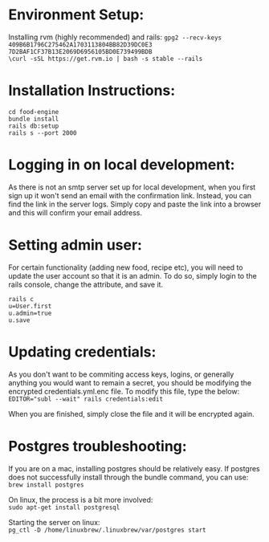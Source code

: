 # Environment Setup:
Installing rvm (highly recommended) and rails:
`gpg2 --recv-keys 409B6B1796C275462A1703113804BB82D39DC0E3 7D2BAF1CF37B13E2069D6956105BD0E739499BDB`    
`\curl -sSL https://get.rvm.io | bash -s stable --rails`    

# Installation Instructions:

`cd food-engine`     
`bundle install`      
`rails db:setup`     
`rails s --port 2000`     

# Logging in on local development:

As there is not an smtp server set up for local development, when you first sign up it won't send an email with the confirmation link. Instead, you can find the link in the server logs. Simply copy and paste the link into a browser and this will confirm your email address.

# Setting admin user:
For certain functionality (adding new food, recipe etc), you will need to update the user account so that it is an admin. To do so, simply login to the rails console, change the attribute, and save it.

`rails c`     
`u=User.first`     
`u.admin=true`     
`u.save`     

# Updating credentials:

As you don't want to be commiting access keys, logins, or generally anything you would want to remain a secret, you should be modifying the encrypted credentials.yml.enc file. To modify this file, type the below:    
`EDITOR="subl --wait" rails credentials:edit`     

When you are finished, simply close the file and it will be encrypted again.

# Postgres troubleshooting:

If you are on a mac, installing postgres should be relatively easy. If postgres does not successfully install through the bundle command, you can use:     
`brew install postgres`

On linux, the process is a bit more involved:     
`sudo apt-get install postgresql`

Starting the server on linux:     
`pg_ctl -D /home/linuxbrew/.linuxbrew/var/postgres start`
